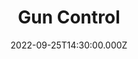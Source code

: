 ---
video:
  type: vimeo
  id: 753923375
speaker:
  permalink: bart-wilkins
  name: Bart Wilkins
title: Gun Control
image: https://i.imgur.com/4PUmxiY.png
date: 2022-09-25T14:30:00.000Z
---